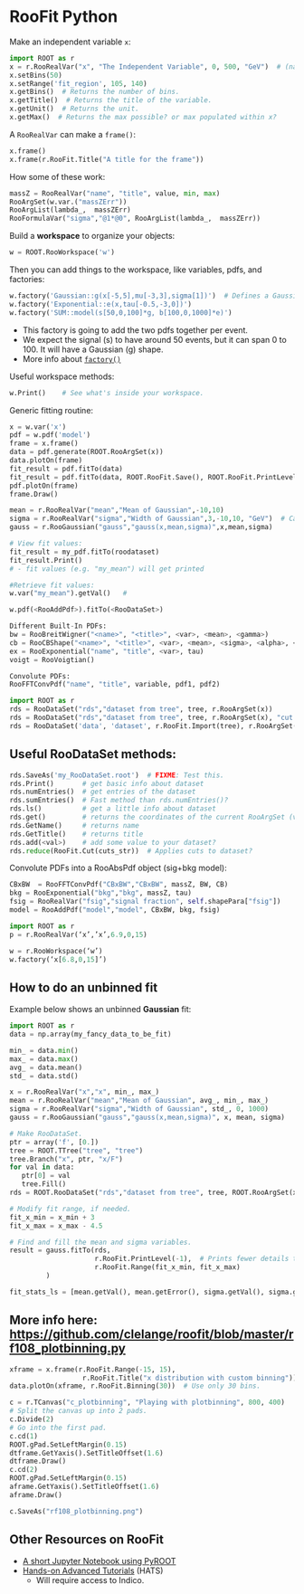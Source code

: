 # RooFit Python

Make an independent variable `x`:

```python
import ROOT as r
x = r.RooRealVar("x", "The Independent Variable", 0, 500, "GeV")  # (name, title, min, max, units)
x.setBins(50)
x.setRange('fit_region', 105, 140)
x.getBins()  # Returns the number of bins.
x.getTitle()  # Returns the title of the variable.
x.getUnit()  # Returns the unit.
x.getMax()  # Returns the max possible? or max populated within x?
```

A `RooRealVar` can make a `frame()`:

```python
x.frame()
x.frame(r.RooFit.Title("A title for the frame"))
```

How some of these work:

```python
massZ = RooRealVar("name", "title", value, min, max)
RooArgSet(w.var.("massZErr"))
RooArgList(lambda_,  massZErr)
RooFormulaVar("sigma","@1*@0", RooArgList(lambda_,  massZErr))
```

Build a **workspace** to organize your objects:

```python
w = ROOT.RooWorkspace('w')
```

Then you can add things to the workspace, like variables, pdfs, and factories:

```python
w.factory('Gaussian::g(x[-5,5],mu[-3,3],sigma[1])')  # Defines a Gaussian and ranges for x, mu, sigma.
w.factory('Exponential::e(x,tau[-0.5,-3,0])')
w.factory('SUM::model(s[50,0,100]*g, b[100,0,1000]*e)')
```

- This factory is going to add the two pdfs together per event.
- We expect the signal (s) to have around 50 events, but it can span 0 to 100. It will have a Gaussian (g) shape.
- More info about [`factory()`](https://root.cern.ch/doc/master/classRooWorkspace.html#a0ddded1d65f5c6c4732a7a3daa8d16b0)

Useful workspace methods:

```python
w.Print()    # See what's inside your workspace.
```

Generic fitting routine:

```python
x = w.var('x')
pdf = w.pdf('model')
frame = x.frame()
data = pdf.generate(ROOT.RooArgSet(x))
data.plotOn(frame)
fit_result = pdf.fitTo(data)
fit_result = pdf.fitTo(data, ROOT.RooFit.Save(), ROOT.RooFit.PrintLevel(-1))
pdf.plotOn(frame)
frame.Draw()
```

```python
mean = r.RooRealVar("mean","Mean of Gaussian",-10,10)
sigma = r.RooRealVar("sigma","Width of Gaussian",3,-10,10, "GeV")  # Can assign units to var.
gauss = r.RooGaussian("gauss","gauss(x,mean,sigma)",x,mean,sigma)

# View fit values:
fit_result = my_pdf.fitTo(roodataset)
fit_result.Print()
# - fit values (e.g. "my_mean") will get printed

#Retrieve fit values:
w.var("my_mean").getVal()	# 

w.pdf(<RooAddPdf>).fitTo(<RooDataSet>)

Different Built-In PDFs:
bw = RooBreitWigner("<name>", "<title>", <var>, <mean>, <gamma>)
cb = RooCBShape("<name>", "<title>", <var>, <mean>, <sigma>, <alpha>, <n>)
ex = RooExponential("name", "title", <var>, tau)
voigt = RooVoigtian()

Convolute PDFs:
RooFFTConvPdf("name", "title", variable, pdf1, pdf2)

import ROOT as r
rds = RooDataSet("rds","dataset from tree", tree, r.RooArgSet(x))
rds = RooDataSet("rds","dataset from tree", tree, r.RooArgSet(x), "cut string")  # Needs testing.
rds = RooDataSet('data', 'dataset', r.RooFit.Import(tree), r.RooArgSet(rooVar), r.RooFit.Cut(Cut + ' && 1' ))  # Needs testing.
```

## Useful RooDataSet methods:

```python
rds.SaveAs('my_RooDataSet.root')  # FIXME: Test this.
rds.Print()       # get basic info about dataset
rds.numEntries()  # get entries of the dataset
rds.sumEntries()  # Fast method than rds.numEntries()?
rds.ls()          # get a little info about dataset
rds.get()         # returns the coordinates of the current RooArgSet (vectors?)
rds.GetName()     # returns name
rds.GetTitle()    # returns title
rds.add(<val>)    # add some value to your dataset?
rds.reduce(RooFit.Cut(cuts_str))  # Applies cuts to dataset?
```

Convolute PDFs into a RooAbsPdf object (sig+bkg model):
```python
CBxBW  = RooFFTConvPdf("CBxBW","CBxBW", massZ, BW, CB)
bkg = RooExponential("bkg","bkg", massZ, tau)
fsig = RooRealVar("fsig","signal fraction", self.shapePara["fsig"])
model = RooAddPdf("model","model", CBxBW, bkg, fsig)

import ROOT as r
p = r.RooRealVar(‘x’,’x’,6.9,0,15)

w = r.RooWorkspace(‘w’)
w.factory(‘x[6.8,0,15]’)
```

## How to do an unbinned fit

Example below shows an unbinned **Gaussian** fit:

```python
import ROOT as r
data = np.array(my_fancy_data_to_be_fit)

min_ = data.min()
max_ = data.max()
avg_ = data.mean()
std_ = data.std()

x = r.RooRealVar("x","x", min_, max_)
mean = r.RooRealVar("mean","Mean of Gaussian", avg_, min_, max_)
sigma = r.RooRealVar("sigma","Width of Gaussian", std_, 0, 1000)
gauss = r.RooGaussian("gauss","gauss(x,mean,sigma)", x, mean, sigma)

# Make RooDataSet.
ptr = array('f', [0.])
tree = ROOT.TTree("tree", "tree")
tree.Branch("x", ptr, "x/F")
for val in data:
   ptr[0] = val
   tree.Fill()
rds = ROOT.RooDataSet("rds","dataset from tree", tree, ROOT.RooArgSet(x))

# Modify fit range, if needed.
fit_x_min = x_min + 3
fit_x_max = x_max - 4.5

# Find and fill the mean and sigma variables.
result = gauss.fitTo(rds,
                     r.RooFit.PrintLevel(-1),  # Prints fewer details to screen.
                     r.RooFit.Range(fit_x_min, fit_x_max)
         )

fit_stats_ls = [mean.getVal(), mean.getError(), sigma.getVal(), sigma.getError()]
```

## More info here: https://github.com/clelange/roofit/blob/master/rf108_plotbinning.py

```python
xframe = x.frame(r.RooFit.Range(-15, 15),
                  r.RooFit.Title("x distribution with custom binning"))
data.plotOn(xframe, r.RooFit.Binning(30))  # Use only 30 bins.

c = r.TCanvas("c_plotbinning", "Playing with plotbinning", 800, 400)
# Split the canvas up into 2 pads.
c.Divide(2)
# Go into the first pad.
c.cd(1)
ROOT.gPad.SetLeftMargin(0.15)
dtframe.GetYaxis().SetTitleOffset(1.6)
dtframe.Draw()
c.cd(2)
ROOT.gPad.SetLeftMargin(0.15)
aframe.GetYaxis().SetTitleOffset(1.6)
aframe.Draw()

c.SaveAs("rf108_plotbinning.png")
```

## Other Resources on RooFit

- [A short Jupyter Notebook using PyROOT](https://www.nikhef.nl/~vcroft/GettingStartedWithRooFit.html)
- [Hands-on Advanced Tutorials](https://lpc.fnal.gov/programs/schools-workshops/hats.shtml) (HATS)
  - Will require access to Indico.

